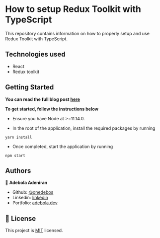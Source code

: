 # How to setup Redux Toolkit with TypeScript

This repository contains information on how to properly setup and use Redux Toolkit with TypeScript.

## Technologies used

- React
- Redux toolkit

## Getting Started

**You can read the full blog post [here](https://blog.adebola.dev/throw-out-redux-use-redux-toolkit)**

**To get started, follow the instructions below**

- Ensure you have Node at >=11.14.0.

- In the root of the application, install the required packages by running

```
yarn install
```

- Once completed, start the application by running

```
npm start
```

## Authors

👤 **Adebola Adeniran**

- Github: [@onedebos](https://github.com/onedebos)
- Linkedin: [linkedin](https://www.linkedin.com/in/adebola-niran/)
- Portfolio: [adebola.dev](https://www.adebola.dev/)

## 📝 License

This project is [MIT](lic.url) licensed.
